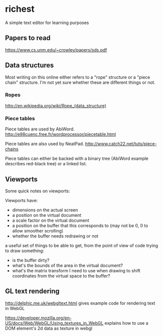 # richest
A simple text editor for learning purposes

## Papers to read

https://www.cs.unm.edu/~crowley/papers/sds.pdf

## Data structures

Most writing on this online either refers to a "rope" structure or a "piece chain" structure. I'm not yet sure whether these are different things or not.

### Ropes

http://en.wikipedia.org/wiki/Rope_(data_structure)

### Piece tables

Piece tables are used by AbiWord. http://e98cuenc.free.fr/wordprocessor/piecetable.html

Piece tables are also used by NeatPad. http://www.catch22.net/tuts/piece-chains

Piece tables can either be backed with a binary tree (AbiWord example describes red-black tree) or a linked list.

## Viewports

Some quick notes on viewports:

Viewports have:

- dimensions on the actual screen
- a position on the virtual document
- a scale factor on the virtual document
- a position on the buffer that this corresponds to (may not be 0, 0 to allow smoother scrolling)
- whether the buffer needs redrawing or not

a useful set of things to be able to get, from the point of view of code trying to draw something:

- is the buffer dirty?
- what's the bounds of the area in the virtual document?
- what's the matrix transform I need to use when drawing to shift coordinates from the virtual space to the buffer?

## GL text rendering

http://delphic.me.uk/webgltext.html gives example code for rendering text in WebGL

https://developer.mozilla.org/en-US/docs/Web/WebGL/Using_textures_in_WebGL explains how to use a DOM element's 2d data as texture in webgl
